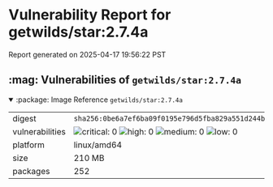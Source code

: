 # Vulnerability Report for getwilds/star:2.7.4a

Report generated on 2025-04-17 19:56:22 PST

<h2>:mag: Vulnerabilities of <code>getwilds/star:2.7.4a</code></h2>

<details open="true"><summary>:package: Image Reference</strong> <code>getwilds/star:2.7.4a</code></summary>
<table>
<tr><td>digest</td><td><code>sha256:0be6a7ef6ba09f0195e796d5fba829a551d244b47a28d15542bbe55477cfea53</code></td><tr><tr><td>vulnerabilities</td><td><img alt="critical: 0" src="https://img.shields.io/badge/critical-0-lightgrey"/> <img alt="high: 0" src="https://img.shields.io/badge/high-0-lightgrey"/> <img alt="medium: 0" src="https://img.shields.io/badge/medium-0-lightgrey"/> <img alt="low: 0" src="https://img.shields.io/badge/low-0-lightgrey"/> <!-- unspecified: 0 --></td></tr>
<tr><td>platform</td><td>linux/amd64</td></tr>
<tr><td>size</td><td>210 MB</td></tr>
<tr><td>packages</td><td>252</td></tr>
</table>
</details></table>
</details>

<table></table>